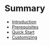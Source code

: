 # Summary

- [Introduction](./introduction.md)
- [Prerequisites](./prerequisites.md)
- [Quick Start](./quickstart.md)
- [Customizing](./customizing.md)
